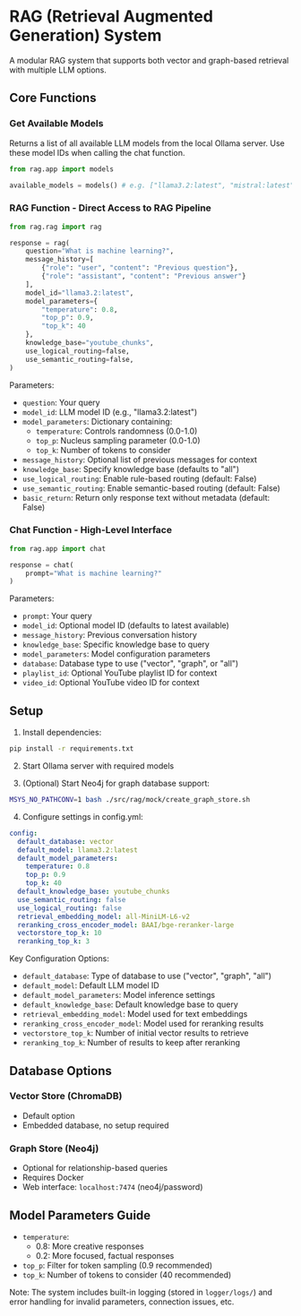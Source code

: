 # RAG (Retrieval Augmented Generation) System

A modular RAG system that supports both vector and graph-based retrieval with multiple LLM options.

## Core Functions

### Get Available Models

Returns a list of all available LLM models from the local Ollama server. Use these model IDs when calling the chat function.

```python
from rag.app import models

available_models = models() # e.g. ["llama3.2:latest", "mistral:latest"]
```

### RAG Function - Direct Access to RAG Pipeline

```python
from rag.rag import rag

response = rag(
    question="What is machine learning?",
    message_history=[
        {"role": "user", "content": "Previous question"},
        {"role": "assistant", "content": "Previous answer"}
    ],
    model_id="llama3.2:latest",
    model_parameters={
        "temperature": 0.8,
        "top_p": 0.9,
        "top_k": 40
    },
    knowledge_base="youtube_chunks",
    use_logical_routing=false,
    use_semantic_routing=false,
)
```

Parameters:

- `question`: Your query
- `model_id`: LLM model ID (e.g., "llama3.2:latest")
- `model_parameters`: Dictionary containing:
  - `temperature`: Controls randomness (0.0-1.0)
  - `top_p`: Nucleus sampling parameter (0.0-1.0)
  - `top_k`: Number of tokens to consider
- `message_history`: Optional list of previous messages for context
- `knowledge_base`: Specify knowledge base (defaults to "all")
- `use_logical_routing`: Enable rule-based routing (default: False)
- `use_semantic_routing`: Enable semantic-based routing (default: False)
- `basic_return`: Return only response text without metadata (default: False)

### Chat Function - High-Level Interface

```python
from rag.app import chat

response = chat(
    prompt="What is machine learning?"
)
```

Parameters:

- `prompt`: Your query
- `model_id`: Optional model ID (defaults to latest available)
- `message_history`: Previous conversation history
- `knowledge_base`: Specific knowledge base to query
- `model_parameters`: Model configuration parameters
- `database`: Database type to use ("vector", "graph", or "all")
- `playlist_id`: Optional YouTube playlist ID for context
- `video_id`: Optional YouTube video ID for context

## Setup

1. Install dependencies:

```bash
pip install -r requirements.txt
```

2. Start Ollama server with required models

3. (Optional) Start Neo4j for graph database support:

```bash
MSYS_NO_PATHCONV=1 bash ./src/rag/mock/create_graph_store.sh
```

4. Configure settings in config.yml:

```yaml
config:
  default_database: vector
  default_model: llama3.2:latest
  default_model_parameters:
    temperature: 0.8
    top_p: 0.9
    top_k: 40
  default_knowledge_base: youtube_chunks
  use_semantic_routing: false
  use_logical_routing: false
  retrieval_embedding_model: all-MiniLM-L6-v2
  reranking_cross_encoder_model: BAAI/bge-reranker-large
  vectorstore_top_k: 10
  reranking_top_k: 3
```

Key Configuration Options:

- `default_database`: Type of database to use ("vector", "graph", "all")
- `default_model`: Default LLM model ID
- `default_model_parameters`: Model inference settings
- `default_knowledge_base`: Default knowledge base to query
- `retrieval_embedding_model`: Model used for text embeddings
- `reranking_cross_encoder_model`: Model used for reranking results
- `vectorstore_top_k`: Number of initial vector results to retrieve
- `reranking_top_k`: Number of results to keep after reranking

## Database Options

### Vector Store (ChromaDB)

- Default option
- Embedded database, no setup required

### Graph Store (Neo4j)

- Optional for relationship-based queries
- Requires Docker
- Web interface: `localhost:7474` (neo4j/password)

## Model Parameters Guide

- `temperature`:
  - 0.8: More creative responses
  - 0.2: More focused, factual responses
- `top_p`: Filter for token sampling (0.9 recommended)
- `top_k`: Number of tokens to consider (40 recommended)

Note: The system includes built-in logging (stored in `logger/logs/`) and error handling for invalid parameters, connection issues, etc.
